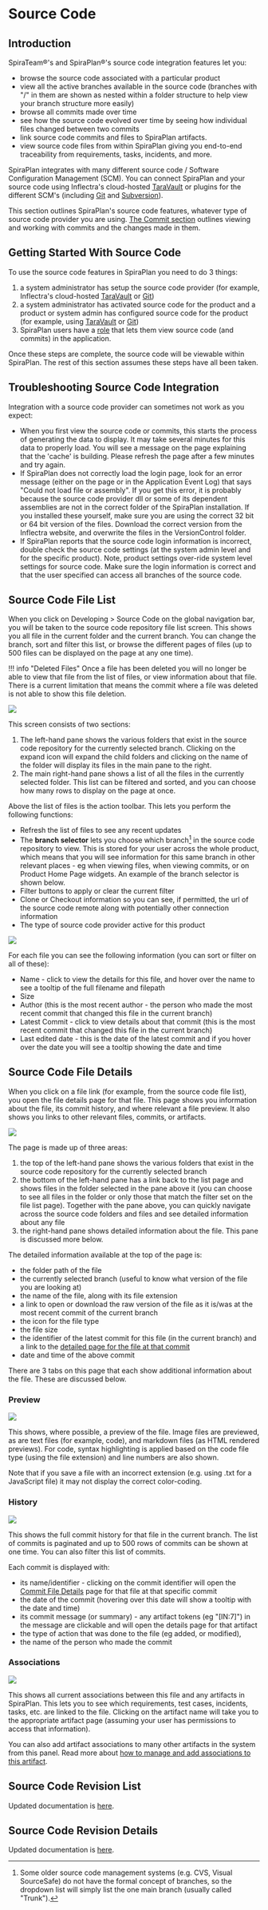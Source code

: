 # Source Code
## Introduction
SpiraTeam®'s and SpiraPlan®'s source code integration features let you:

- browse the source code associated with a particular product 
- view all the active branches available in the source code (branches with "/" in them are shown as nested within a folder structure to help view your branch structure more easily)
- browse all commits made over time
- see how the source code evolved over time by seeing how individual files changed between two commits
- link source code commits and files to SpiraPlan artifacts. 
- view source code files from within SpiraPlan giving you end-to-end traceability from requirements, tasks, incidents, and more.

SpiraPlan integrates with many different source code / Software Configuration Management (SCM). You can connect SpiraPlan and your source code using Inflectra's cloud-hosted  [TaraVault](../../TaraVault-User-Manual/Activating-TaraVault/) or plugins for the different SCM's (including [Git](../../Version-Control-Integration/Integrating-with-Git/) and [Subversion](../../Version-Control-Integration/Integrating-with-Subversion/)). 

This section outlines SpiraPlan's source code features, whatever type of source code provider you are using. [The Commit section](../Commits) outlines viewing and working with commits and the changes made in them.

## Getting Started With Source Code 
To use the source code features in SpiraPlan you need to do 3 things:

1. a system administrator has setup the source code provider (for example, Inflectra's cloud-hosted [TaraVault](../../TaraVault-User-Manual/Activating-TaraVault/) or [Git](../../Version-Control-Integration/Integrating-with-Git/#configuring-git-in-spiraplan))
2. a system administrator has activated source code for the product and a product or system admin has configured source code for the product (for example, using [TaraVault](../../TaraVault-User-Manual/Activating-TaraVault/) or [Git](../../Version-Control-Integration/Integrating-with-Git/#use-git-for-your-product))
3. SpiraPlan users have a [role](../../Spira-Administration-Guide/System-Users/#view-edit-product-roles) that lets them view source code (and commits) in the application. 

Once these steps are complete, the source code will be viewable within SpiraPlan. The rest of this section assumes these steps have all been taken.

## Troubleshooting Source Code Integration
Integration with a source code provider can sometimes not work as you expect:

- When you first view the source code or commits, this starts the process of generating the data to display. It may take several minutes for this data to properly load. You will see a message on the page explaining that the 'cache' is building. Please refresh the page after a few minutes and try again.
- If SpiraPlan does not correctly load the login page, look for an error message (either on the page or in the Application Event Log) that says "Could not load file or assembly". If you get this error, it is probably because the source code provider dll or some of its dependent assemblies are not in the correct folder of the SpiraPlan installation. If you installed these yourself, make sure you are using the correct 32 bit or 64 bit version of the files. Download the correct version from the Inflectra website, and overwrite the files in the VersionControl folder.
- If SpiraPlan reports that the source code login information is incorrect, double check the source code settings (at the system admin level and for the specific product). Note, product settings over-ride system level settings for source code. Make sure the login information is correct and that the user specified can access all branches of the source code.


## Source Code File List
When you click on Developing \> Source Code on the global navigation bar, you will be taken to the source code repository file list screen. This shows you all file in the current folder and the current branch. You can change the branch, sort and filter this list, or browse the different pages of files (up to 500 files can be displayed on the page at any one time).

!!! info "Deleted Files"
    Once a file has been deleted you will no longer be able to view that file from the list of files, or view information about that file. There is a current limitation that means the commit where a file was deleted is not able to show this file deletion.

![](img/Source_Code_394.png)

This screen consists of two sections:

1. The left-hand pane shows the various folders that exist in the source code repository for the currently selected branch. Clicking on the expand icon will expand the child folders and clicking on the name of the folder will display its files in the main pane to the right.
2. The main right-hand pane shows a list of all the files in the currently selected folder. This list can be filtered and sorted, and you can choose how many rows to display on the page at once.

Above the list of files is the action toolbar. This lets you perform the following functions:

- Refresh the list of files to see any recent updates
- The **branch selector** lets you choose which branch[^old-scm] in the source code repository to view. This is stored for your user across the whole product, which means that you will see information for this same branch in other relevant places - eg when viewing files, when viewing commits, or on Product Home Page widgets. An example of the branch selector is shown below.
- Filter buttons to apply or clear the current filter
- Clone or Checkout information so you can see, if permitted, the url of the source code remote along with potentially other connection information
- The type of source code provider active for this product

![](img/Source_Code_395.png)

For each file you can see the following information (you can sort or filter on all of these):

- Name - click to view the details for this file, and hover over the name to see a tooltip of the full filename and filepath
- Size
- Author (this is the most recent author - the person who made the most recent commit that changed this file in the current branch)
- Latest Commit - click to view details about that commit (this is the most recent commit that changed this file in the current branch)
- Last edited date - this is the date of the latest commit and if you hover over the date you will see a tooltip showing the date and time

[^old-scm]: Some older source code management systems (e.g. CVS, Visual SourceSafe) do not have the formal concept of branches, so the dropdown list will simply list the one main branch (usually called "Trunk").


## Source Code File Details
When you click on a file link (for example, from the source code file list), you open the file details page for that file. This page shows you information about the file, its commit history, and where relevant a file preview. It also shows you links to other relevant files, commits, or artifacts. 

![](img/Source_Code_396.png)

The page is made up of three areas:

1. the top of the left-hand pane shows the various folders that exist in the source code repository for the currently selected branch
2. the bottom of the left-hand pane has a link back to the list page and shows files in the folder selected in the pane above it (you can choose to see all files in the folder or only those that match the filter set on the file list page). Together with the pane above, you can quickly navigate across the source code folders and files and see detailed information about any file
3. the right-hand pane shows detailed information about the file. This pane is discussed more below.

The detailed information available at the top of the page is:

- the folder path of the file
- the currently selected branch (useful to know what version of the file you are looking at)
- the name of the file, along with its file extension
- a link to open or download the raw version of the file as it is/was at the most recent commit of the current branch
- the icon for the file type
- the file size
- the identifier of the latest commit for this file (in the current branch) and a link to the [detailed page for the file at that commit](../Commits/#commit-file-details)
- date and time of the above commit

There are 3 tabs on this page that each show additional information about the file. These are discussed below.

### Preview
![](img/Source_Code_397.png)

This shows, where possible, a preview of the file. Image files are previewed, as are text files (for example, code), and markdown files (as HTML rendered previews). For code, syntax highlighting is applied based on the code file type (using the file extension) and line numbers are also shown.

Note that if you save a file with an incorrect extension (e.g. using .txt for a JavaScript file) it may not display the correct color-coding.


### History
![](img/Source_Code_398.png)

This shows the full commit history for that file in the current branch. The list of commits is paginated and up to 500 rows of commits can be shown at one time. You can also filter this list of commits. 

Each commit is displayed with:

- its name/identifier - clicking on the commit identifier will open the [Commit File Details](../Commits/#commit-file-details) page for that file at that specific commit
- the date of the commit (hovering over this date will show a tooltip with the date and time)
- its commit message (or summary) - any artifact tokens (eg "[IN:7]") in the message are clickable and will open the details page for that artifact
- the type of action that was done to the file (eg added, or modified),
- the name of the person who made the commit

### Associations
![](img/Source_Code_399.png)

This shows all current associations between this file and any artifacts in SpiraPlan. This lets you to see which requirements, test cases, incidents, tasks, etc. are linked to the file. Clicking on the artifact name will take you to the appropriate artifact page (assuming your user has permissions to access that information).

You can also add artifact associations to many other artifacts in the system from this panel. Read more about [how to manage and add associations to this artifact](Application-Wide.md#associations).

## Source Code Revision List 
Updated documentation is [here](../Commits/#commit-list).

## Source Code Revision Details 
Updated documentation is [here](../Commits/#commit-details).